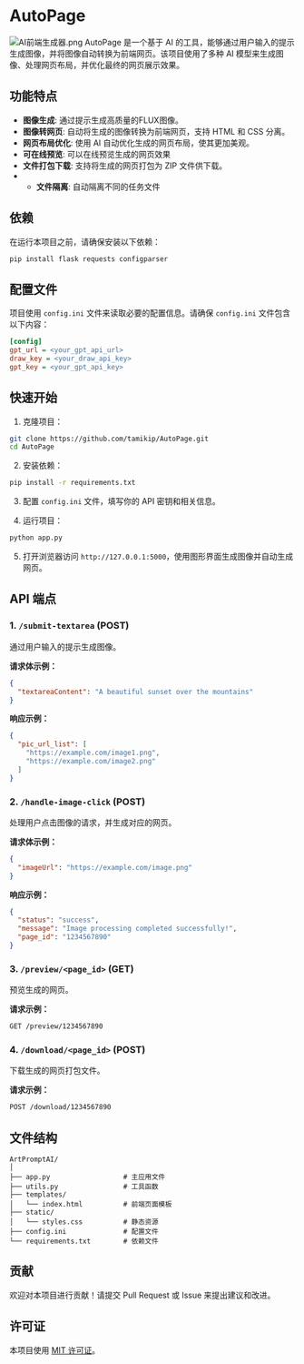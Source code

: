 # AutoPage
![AI前端生成器.png](https://img.picui.cn/free/2024/09/25/66f3baad0737f.png)
AutoPage 是一个基于 AI 的工具，能够通过用户输入的提示生成图像，并将图像自动转换为前端网页。该项目使用了多种 AI 模型来生成图像、处理网页布局，并优化最终的网页展示效果。
## 功能特点

- **图像生成**: 通过提示生成高质量的FLUX图像。
- **图像转网页**: 自动将生成的图像转换为前端网页，支持 HTML 和 CSS 分离。
- **网页布局优化**: 使用 AI 自动优化生成的网页布局，使其更加美观。
- **可在线预览**: 可以在线预览生成的网页效果
- **文件打包下载**: 支持将生成的网页打包为 ZIP 文件供下载。
- - **文件隔离**: 自动隔离不同的任务文件

## 依赖

在运行本项目之前，请确保安装以下依赖：

```bash
pip install flask requests configparser
```

## 配置文件

项目使用 `config.ini` 文件来读取必要的配置信息。请确保 `config.ini` 文件包含以下内容：

```ini
[config]
gpt_url = <your_gpt_api_url>
draw_key = <your_draw_api_key>
gpt_key = <your_gpt_api_key>
```

## 快速开始

1. 克隆项目：

```bash
git clone https://github.com/tamikip/AutoPage.git
cd AutoPage
```

2. 安装依赖：

```bash
pip install -r requirements.txt
```

3. 配置 `config.ini` 文件，填写你的 API 密钥和相关信息。

4. 运行项目：

```bash
python app.py
```

5. 打开浏览器访问 `http://127.0.0.1:5000`，使用图形界面生成图像并自动生成网页。

## API 端点

### 1. `/submit-textarea` (POST)
通过用户输入的提示生成图像。

**请求体示例：**

```json
{
  "textareaContent": "A beautiful sunset over the mountains"
}
```

**响应示例：**

```json
{
  "pic_url_list": [
    "https://example.com/image1.png",
    "https://example.com/image2.png"
  ]
}
```

### 2. `/handle-image-click` (POST)
处理用户点击图像的请求，并生成对应的网页。

**请求体示例：**

```json
{
  "imageUrl": "https://example.com/image.png"
}
```

**响应示例：**

```json
{
  "status": "success",
  "message": "Image processing completed successfully!",
  "page_id": "1234567890"
}
```

### 3. `/preview/<page_id>` (GET)
预览生成的网页。

**请求示例：**

```bash
GET /preview/1234567890
```

### 4. `/download/<page_id>` (POST)
下载生成的网页打包文件。

**请求示例：**

```bash
POST /download/1234567890
```

## 文件结构

```
ArtPromptAI/
│
├── app.py                  # 主应用文件
├── utils.py                # 工具函数
├── templates/
│   └── index.html          # 前端页面模板
├── static/
│   └── styles.css          # 静态资源
├── config.ini              # 配置文件
└── requirements.txt        # 依赖文件
```

## 贡献

欢迎对本项目进行贡献！请提交 Pull Request 或 Issue 来提出建议和改进。

## 许可证

本项目使用 [MIT 许可证](LICENSE)。
```
